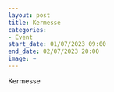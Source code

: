 ```yaml
---
layout: post
title: Kermesse
categories:
- Event
start_date: 01/07/2023 09:00
end_date: 02/07/2023 20:00
image: ~
---
```


Kermesse

